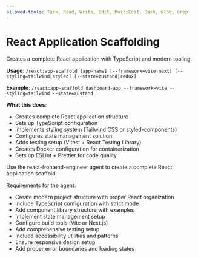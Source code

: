 ```yaml
---
allowed-tools: Task, Read, Write, Edit, MultiEdit, Bash, Glob, Grep
---
```


# React Application Scaffolding

Creates a complete React application with TypeScript and modern tooling.

**Usage**: `/react:app-scaffold [app-name] [--framework=vite|next] [--styling=tailwind|styled] [--state=zustand|redux]`

**Example**: `/react:app-scaffold dashboard-app --framework=vite --styling=tailwind --state=zustand`

**What this does**:
- Creates complete React application structure
- Sets up TypeScript configuration
- Implements styling system (Tailwind CSS or styled-components)
- Configures state management solution
- Adds testing setup (Vitest + React Testing Library)
- Creates Docker configuration for containerization
- Sets up ESLint + Prettier for code quality

Use the react-frontend-engineer agent to create a complete React application scaffold.

Requirements for the agent:
- Create modern project structure with proper React organization
- Include TypeScript configuration with strict mode
- Add component library structure with examples
- Implement state management setup
- Configure build tools (Vite or Next.js)
- Add comprehensive testing setup
- Include accessibility utilities and patterns
- Ensure responsive design setup
- Add proper error boundaries and loading states